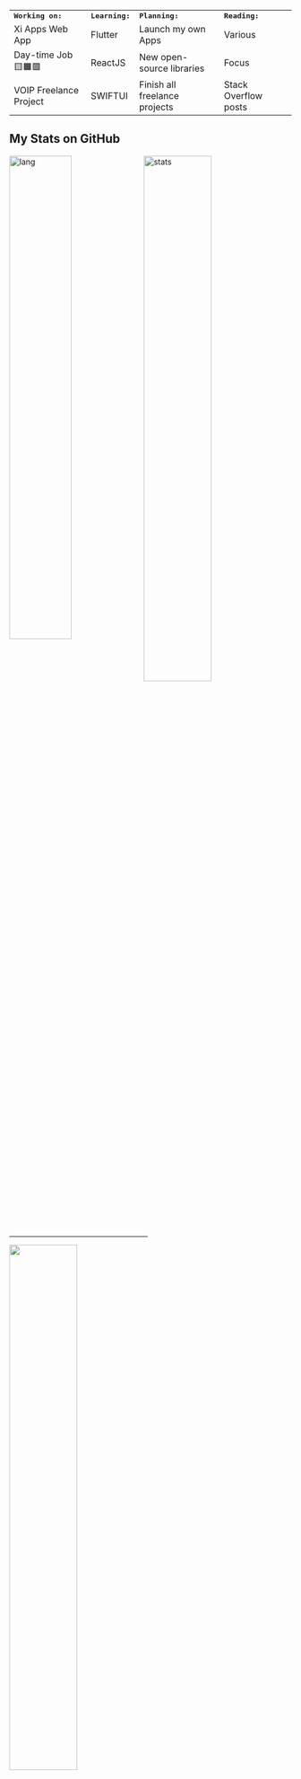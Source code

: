 <a href="https://xiapps.wordpress.com/"><img src="https://xiapps.wordpress.com/2018/03/31/latest-project-harry-potter-messenger-app-other-cool-apps/hpmessenger01/" alt=""></a>

<table>
<tr>
<td colspan="2">
<strong><samp>Working on:</samp></strong>
</td>
<td colspan="2">
<strong><samp>Learning:</samp></strong>
</td>
<td colspan="2">
<strong><samp>Planning:</samp></strong>
</td>
<td colspan="2">
<strong><samp>Reading:</samp></strong>
</td>
</tr>

<tr>
<td colspan="2">
Xi Apps Web App
</td>
<td colspan="2">
Flutter
</td>
<td colspan="2">
Launch my own Apps
</td>
<td colspan="2">
Various
</td>
</tr>



<tr>
<td colspan="2">
Day-time Job 🟨🟧🟥
</td>
<td colspan="2">
ReactJS
</td>
<td colspan="2">
New open-source libraries
</td>
<td colspan="2">
Focus
</td>
</tr>

<tr>
<td colspan="2">
VOIP Freelance Project
</td>
<td colspan="2">
SWIFTUI
</td>
<td colspan="2">
Finish all freelance projects
</td>
<td colspan="2">
Stack Overflow posts
</td>
</tr>

</table>

<h2 align="left">My Stats on GitHub</h2>

<div>
<a href="https://github.com/yuweh/github-readme-stats"><img src="https://github-readme-stats.vercel.app/api/top-langs?username=yuweh&theme=transparent&hide_border=true&show_icons=true&locale=en&hide=html,javascript" width="47%" align="left" alt="lang"/></a>
<a href="https://github.com/yuweh/github-readme-stats"><img src="https://github-readme-stats.vercel.app/api?username=yuweh&theme=transparent&hide_border=true&show_icons=true&count_private=true" width="49%"  alt="stats"/></a>
<hr width="49%" />
<a href="https://git.io/streak-stats"><img src="http://github-readme-streak-stats.herokuapp.com?user=officel&theme=github-dark-blue&hide_border=true&currStreakLabel=417E87&sideLabels=417E87&stroke=417E87&currStreakNum=7FFF00&background=00000000" width="49%" /></a>
</div>

<p align="center">
<a href="https://github.com/yuweh/github-readme-activity-graph"><img src="https://github-readme-activity-graph.cyclic.app/graph?username=yuweh&theme=github-dark&hide_title=true&hide_border=true&bg_color=00000000&color=417E87&point=7FFF00" width="98%" /></a>
</p>

<p align="center">
<a href="https://github.com/yuweh/github-profile-trophy"><img src="https://github-profile-trophy.vercel.app/?username=yuweh&theme=darkhub&no-bg=true&no-frame=true&&row=2&column=5&margin-w=30&margin-h=30" /></a>
</p>

  





